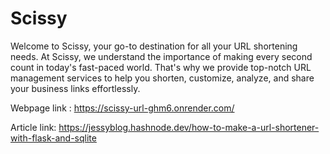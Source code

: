 # Scissy
Welcome to Scissy, your go-to destination for all your URL shortening needs. At Scissy, we understand the importance of making every second count in today's fast-paced world. That's why we provide top-notch URL management services to help you shorten, customize, analyze, and share your business links effortlessly.

Webpage link : https://scissy-url-ghm6.onrender.com/


Article link: https://jessyblog.hashnode.dev/how-to-make-a-url-shortener-with-flask-and-sqlite
